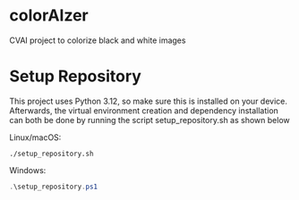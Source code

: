 # colorAIzer
CVAI project to colorize black and white images

# Setup Repository
This project uses Python 3.12, so make sure this is installed on your device. Afterwards, the virtual environment creation and dependency installation can both be done by running the script setup_repository.sh as shown below

Linux/macOS: 
````shell
./setup_repository.sh
````

Windows: 
````powershell
.\setup_repository.ps1
````
